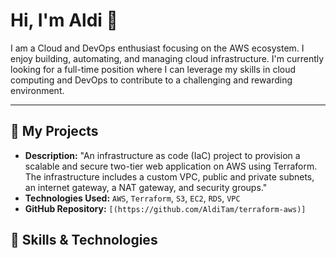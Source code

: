 # Hi, I'm Aldi 👋
I am a Cloud and DevOps enthusiast focusing on the AWS ecosystem. I enjoy building, automating, and managing cloud infrastructure.
I'm currently looking for a full-time position where I can leverage my skills in cloud computing and DevOps to contribute to a challenging and rewarding environment.

---
## 🚀 My Projects
* **Description:** "An infrastructure as code (IaC) project to provision a scalable and secure two-tier web application on AWS using Terraform. The infrastructure includes a custom VPC, public and private subnets, an internet gateway, a NAT gateway, and security groups."
* **Technologies Used:** `AWS`, `Terraform`, `S3`, `EC2`, `RDS`, `VPC`
* **GitHub Repository:** `[(https://github.com/AldiTam/terraform-aws)]`
## 🔧 Skills & Technologies


<!--
**AldiTam/alditam** is a ✨ _special_ ✨ repository because its `README.md` (this file) appears on your GitHub profile.

Here are some ideas to get you started:

- 🔭 I’m currently working on ...
- 🌱 I’m currently learning ...
- 👯 I’m looking to collaborate on ...
- 🤔 I’m looking for help with ...
- 💬 Ask me about ...
- 📫 How to reach me: ...
- 😄 Pronouns: ...
- ⚡ Fun fact: ...
-->
